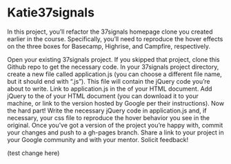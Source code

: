 Katie37signals
==============
In this project, you’ll refactor the 37signals homepage clone you created earlier in the course. Specifically, you’ll need to reproduce the hover effects on the three boxes for Basecamp, Highrise, and Campfire, respectively.

Open your existing 37signals project. If you skipped that project, clone this Github repo to get the necessary code.
In your 37signals project directory, create a new file called application.js (you can choose a different file name, but it should end with “.js”). This file will contain the jQuery code you’re about to write.
Link to application.js in the <head> of your HTML document.
Add jQuery to the <head> of your HTML document (you can download it to your machine, or link to the version hosted by Google per their instructions).
Now the hard part! Write the necessary jQuery code in application.js and, if necessary, your css file to reproduce the hover behavior you see in the original.
Once you’ve got a version of the project you’re happy with, commit your changes and push to a gh-pages branch.
Share a link to your project in your Google community and with your mentor. Solicit feedback!

(test change here)
